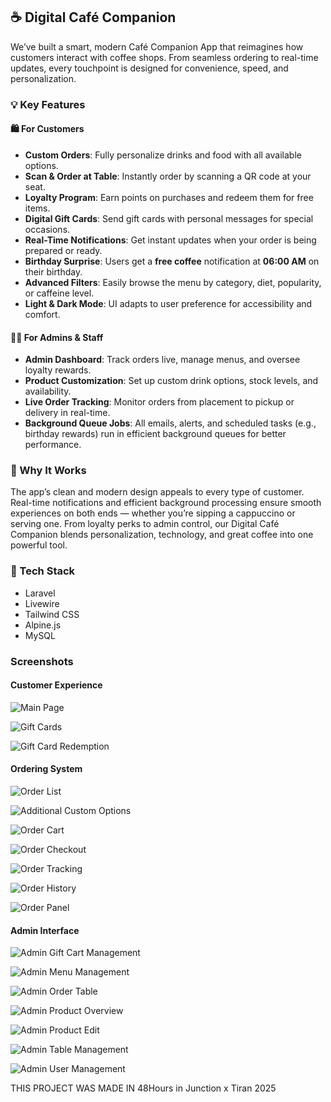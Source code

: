 ## ☕ Digital Café Companion

We’ve built a smart, modern Café Companion App that reimagines how customers interact with coffee shops. From seamless ordering to real-time updates, every touchpoint is designed for convenience, speed, and personalization.

### 💡 Key Features

#### 🛍️ For Customers

- **Custom Orders**: Fully personalize drinks and food with all available options.
- **Scan & Order at Table**: Instantly order by scanning a QR code at your seat.
- **Loyalty Program**: Earn points on purchases and redeem them for free items.
- **Digital Gift Cards**: Send gift cards with personal messages for special occasions.
- **Real-Time Notifications**: Get instant updates when your order is being prepared or ready.
- **Birthday Surprise**: Users get a **free coffee** notification at **06:00 AM** on their birthday.
- **Advanced Filters**: Easily browse the menu by category, diet, popularity, or caffeine level.
- **Light & Dark Mode**: UI adapts to user preference for accessibility and comfort.

#### 🧑‍💼 For Admins & Staff

- **Admin Dashboard**: Track orders live, manage menus, and oversee loyalty rewards.
- **Product Customization**: Set up custom drink options, stock levels, and availability.
- **Live Order Tracking**: Monitor orders from placement to pickup or delivery in real-time.
- **Background Queue Jobs**: All emails, alerts, and scheduled tasks (e.g., birthday rewards) run in efficient background queues for better performance.

### 🎯 Why It Works

The app’s clean and modern design appeals to every type of customer. Real-time notifications and efficient background processing ensure smooth experiences on both ends — whether you’re sipping a cappuccino or serving one. From loyalty perks to admin control, our Digital Café Companion blends personalization, technology, and great coffee into one powerful tool.

### 📱 Tech Stack

- Laravel
- Livewire
- Tailwind CSS
- Alpine.js
- MySQL

### Screenshots

#### Customer Experience

![Main Page](screenshots/MainPage.png)

![Gift Cards](screenshots/GiftCart.png)

![Gift Card Redemption](screenshots/GiftCartReddem.png)

#### Ordering System

![Order List](screenshots/OrderList.png)

![Additional Custom Options](screenshots/OrderCutum1.png)

![Order Cart](screenshots/OrderCart.png)

![Order Checkout](screenshots/OrderCheckout.png)

![Order Tracking](screenshots/OrderTracking.png)

![Order History](screenshots/OrderHistroy.png)

![Order Panel](screenshots/OrderPanel.png)


#### Admin Interface

![Admin Gift Cart Management](screenshots/AdminGiftCart.png)

![Admin Menu Management](screenshots/AdminMenu.png)

![Admin Order Table](screenshots/AdminOrderTable.png)

![Admin Product Overview](screenshots/ADminProduct.png)

![Admin Product Edit](screenshots/AdminProductEdit.png)

![Admin Table Management](screenshots/AdminTable.png)

![Admin User Management](screenshots/AdminUser.png)


THIS PROJECT WAS MADE IN 48Hours in Junction x Tiran 2025
